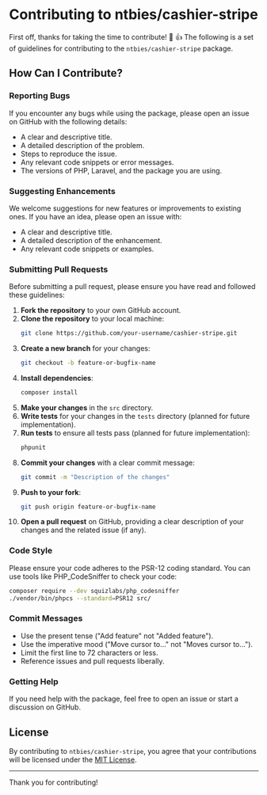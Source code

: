 # Contributing to ntbies/cashier-stripe

First off, thanks for taking the time to contribute! :tada: :+1: The following is a set of guidelines for contributing to the `ntbies/cashier-stripe` package.

## How Can I Contribute?

### Reporting Bugs

If you encounter any bugs while using the package, please open an issue on GitHub with the following details:
- A clear and descriptive title.
- A detailed description of the problem.
- Steps to reproduce the issue.
- Any relevant code snippets or error messages.
- The versions of PHP, Laravel, and the package you are using.

### Suggesting Enhancements

We welcome suggestions for new features or improvements to existing ones. If you have an idea, please open an issue with:
- A clear and descriptive title.
- A detailed description of the enhancement.
- Any relevant code snippets or examples.

### Submitting Pull Requests

Before submitting a pull request, please ensure you have read and followed these guidelines:
1. **Fork the repository** to your own GitHub account.
2. **Clone the repository** to your local machine:
    ```sh
    git clone https://github.com/your-username/cashier-stripe.git
    ```
3. **Create a new branch** for your changes:
    ```sh
    git checkout -b feature-or-bugfix-name
    ```
4. **Install dependencies**:
    ```sh
    composer install
    ```
5. **Make your changes** in the `src` directory.
6. **Write tests** for your changes in the `tests` directory (planned for future implementation).
7. **Run tests** to ensure all tests pass (planned for future implementation):
    ```sh
    phpunit
    ```
8. **Commit your changes** with a clear commit message:
    ```sh
    git commit -m "Description of the changes"
    ```
9. **Push to your fork**:
    ```sh
    git push origin feature-or-bugfix-name
    ```
10. **Open a pull request** on GitHub, providing a clear description of your changes and the related issue (if any).

### Code Style

Please ensure your code adheres to the PSR-12 coding standard. You can use tools like PHP_CodeSniffer to check your code:
```sh
composer require --dev squizlabs/php_codesniffer
./vendor/bin/phpcs --standard=PSR12 src/
```

### Commit Messages

- Use the present tense ("Add feature" not "Added feature").
- Use the imperative mood ("Move cursor to..." not "Moves cursor to...").
- Limit the first line to 72 characters or less.
- Reference issues and pull requests liberally.

### Getting Help

If you need help with the package, feel free to open an issue or start a discussion on GitHub.

## License

By contributing to `ntbies/cashier-stripe`, you agree that your contributions will be licensed under the [MIT License](LICENSE.md).

---

Thank you for contributing!